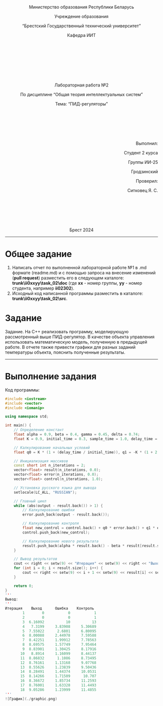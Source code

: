 <p align="center"> Министерство образования Республики Беларусь</p>
<p align="center">Учреждение образования</p>
<p align="center">“Брестский Государственный технический университет”</p>
<p align="center">Кафедра ИИТ</p>
<br><br><br><br><br><br><br>
<p align="center">Лабораторная работа №2</p>
<p align="center">По дисциплине “Общая теория интеллектуальных систем”</p>
<p align="center">Тема: “ПИД-регуляторы”</p>
<br><br><br><br><br>
<p align="right">Выполнил:</p>
<p align="right">Студент 2 курса</p>
<p align="right">Группы ИИ-25</p>
<p align="right">Гродзинский</p>
<p align="right">Проверил:</p>
<p align="right">Ситковец Я. С.</p>
<br><br><br><br><br>
<p align="center">Брест 2024</p>

<hr>

# Общее задание #
1. Написать отчет по выполненной лабораторной работе №1 в .md формате (readme.md) и с помощью запроса на внесение изменений (**pull request**) разместить его в следующем каталоге: **trunk\ii0xxyy\task_02\doc** (где **xx** - номер группы, **yy** - номер студента, например **ii02302**).
2. Исходный код написанной программы разместить в каталоге: **trunk\ii0xxyy\task_02\src**.

# Задание #
Задание. На C++ реализовать программу, моделирующую рассмотренный выше ПИД-регулятор. В качестве объекта управления использовать математическую модель, полученную в предыдущей работе. В отчете также привести графики для разных заданий температуры объекта, пояснить полученные результаты.


<hr>

# Выполнение задания #

Код программы:
```C++
#include <iostream>
#include <vector>
#include <iomanip>

using namespace std;

int main() {
    // Определение констант
    float alpha = 0.9, beta = 0.4, gamma = 0.45, delta = 0.74;
    float K = 0.9, initial_time = 0.3, sample_time = 1.0, delay_time = 0.1, output = 10.0;

    // Калкулирование начальных условий
    float q0 = K * (1 + (delay_time / initial_time)), q1 = -K * (1 + 2 * (delay_time / initial_time) - (initial_time / sample_time)), q2 = K * (delay_time / initial_time);

    // Инициализация массивов
    const short int n_iterations = 2;
    vector<float> result(n_iterations, 0.0);
    vector<float> error(n_iterations, 0.0);
    vector<float> control(n_iterations, 1.0);

    // Установка русского языка для вывода
    setlocale(LC_ALL, "RUSSIAN");

    // Главный цикл
    while (abs(output - result.back()) > 1) {
        // Калкулирование ошибки
        error.push_back(output - result.back());

        // Калкулирование контроля
        float new_control = control.back() + q0 * error.back() + q1 * error[error.size() - 2] + q2 * error[error.size() - 3];
        control.push_back(new_control);

        // Калкулирование нового результата
        result.push_back(alpha * result.back() - beta * result[result.size() - 2] + gamma * control.back() + delta * sin(control.back()));
    }

    // Вывод результатов
    cout << right << setw(9) << "Итерация" << setw(9) << right << "Выход" << setw(12) << right << "Ошибка" << setw(12) << right << "Контроль" << endl;
    for (int i = 0; i < result.size(); i++) {
        cout << right << setw(9) << i + 1 << setw(9) << result[i] << setw(12) << error[i] << setw(12) << control[i] << endl;
    }

    return 0;
}
'''
Вывод:
'''
Итерация    Выход      Ошибка    Контроль
        1        0           0           1
        2        0           0           1
        3  6.16092          10          13
        4   7.3199     3.83908     5.30689
        5  7.55022      2.6801     6.80095
        6  8.00088     2.44978     7.59588
        7  8.42251     1.99912     7.78563
        8  8.69575     1.57749     7.95464
        9  8.83901     1.30425     8.17916
       10   8.8914     1.16099     8.44137
       11  8.86832      1.1086     8.73495
       12  8.76161     1.13168     9.07768
       13  8.55626     1.23839     9.50436
       14  8.28491     1.44374     10.0531
       15  8.14266     1.71509      10.707
       16  8.36672     1.85734     11.2593
       17  8.76001     1.63328     11.4493
       18  9.05286     1.23999     11.4855
'''
![График](./graphic.png)